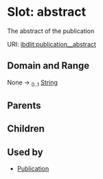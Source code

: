 
# Slot: abstract


The abstract of the publication

URI: [ibdlit:publication__abstract](http://w3id.org/ontogpt/ibd_literature/publication__abstract)


## Domain and Range

None &#8594;  <sub>0..1</sub> [String](types/String.md)

## Parents


## Children


## Used by

 * [Publication](Publication.md)
